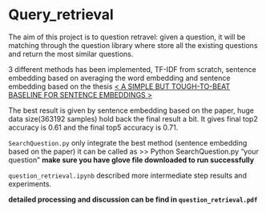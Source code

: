 # Query_retrieval

The aim of this project is to question retravel: given a question, it will be matching through the question library where store all the existing questions and return the most similar questions.

3 different methods has been implemented, TF-IDF from scratch, sentence embedding based on averaging the word embedding and sentence embedding based on the thesis [< A SIMPLE BUT TOUGH-TO-BEAT BASELINE FOR SENTENCE EMBEDDINGS >](https://openreview.net/pdf?id=SyK00v5xx) 

The best result is given by sentence embedding based on the paper, huge data size(363192 samples) hold back the final result a bit.
It gives final top2 accuracy is 0.61 and the final top5 accuracy is 0.71.

 `SearchQuestion.py` only integrate the best method (sentence embedding based on the paper) 
 it can be called as >> Python SearchQuestion.py “your question”
 __make sure you have glove file downloaded to run successfully__

`question_retrieval.ipynb` described more intermediate step results and experiments.

__detailed processing and discussion can be find in `question_retrieval.pdf`__
